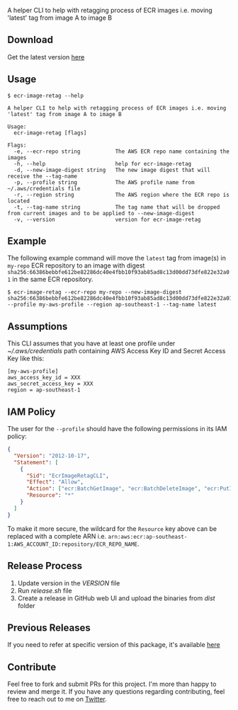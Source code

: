 A helper CLI to help with retagging process of ECR images i.e. moving 'latest' tag from image A to image B

## Download

Get the latest version [here](https://github.com/zulhfreelancer/ecr-image-retag/releases)

## Usage

```
$ ecr-image-retag --help

A helper CLI to help with retagging process of ECR images i.e. moving 'latest' tag from image A to image B

Usage:
  ecr-image-retag [flags]

Flags:
  -e, --ecr-repo string           The AWS ECR repo name containing the images
  -h, --help                      help for ecr-image-retag
  -d, --new-image-digest string   The new image digest that will receive the --tag-name
  -p, --profile string            The AWS profile name from ~/.aws/credentials file
  -r, --region string             The AWS region where the ECR repo is located
  -t, --tag-name string           The tag name that will be dropped from current images and to be applied to --new-image-digest
  -v, --version                   version for ecr-image-retag
```

## Example

The following example command will move the `latest` tag from image(s) in `my-repo` ECR repository to an image with digest `sha256:66386bebbfe612be82286dc40e4fbb10f93ab85ad8c13d00dd73dfe822e32a01` in the same ECR repository.

```
$ ecr-image-retag --ecr-repo my-repo --new-image-digest sha256:66386bebbfe612be82286dc40e4fbb10f93ab85ad8c13d00dd73dfe822e32a01 --profile my-aws-profile --region ap-southeast-1 --tag-name latest
```

## Assumptions

This CLI assumes that you have at least one profile under _~/.aws/credentials_ path containing AWS Access Key ID and Secret Access Key like this:

```
[my-aws-profile]
aws_access_key_id = XXX
aws_secret_access_key = XXX
region = ap-southeast-1
```

## IAM Policy

The user for the `--profile` should have the following permissions in its IAM policy:

```json
{
  "Version": "2012-10-17",
  "Statement": [
    {
      "Sid": "EcrImageRetagCLI",
      "Effect": "Allow",
      "Action": ["ecr:BatchGetImage", "ecr:BatchDeleteImage", "ecr:PutImage"],
      "Resource": "*"
    }
  ]
}
```

To make it more secure, the wildcard for the `Resource` key above can be replaced with a complete ARN i.e. `arn:aws:ecr:ap-southeast-1:AWS_ACCOUNT_ID:repository/ECR_REPO_NAME`.

## Release Process

1. Update version in the _VERSION_ file
2. Run _release.sh_ file
3. Create a release in GitHub web UI and upload the binaries from _dist_ folder

## Previous Releases

If you need to refer at specific version of this package, it's available [here](https://github.com/zulhfreelancer/ecr-image-retag/releases)

## Contribute

Feel free to fork and submit PRs for this project. I'm more than happy to review and merge it. If you have any questions regarding contributing, feel free to reach out to me on [Twitter](https://twitter.com/zulhhandyplast).
